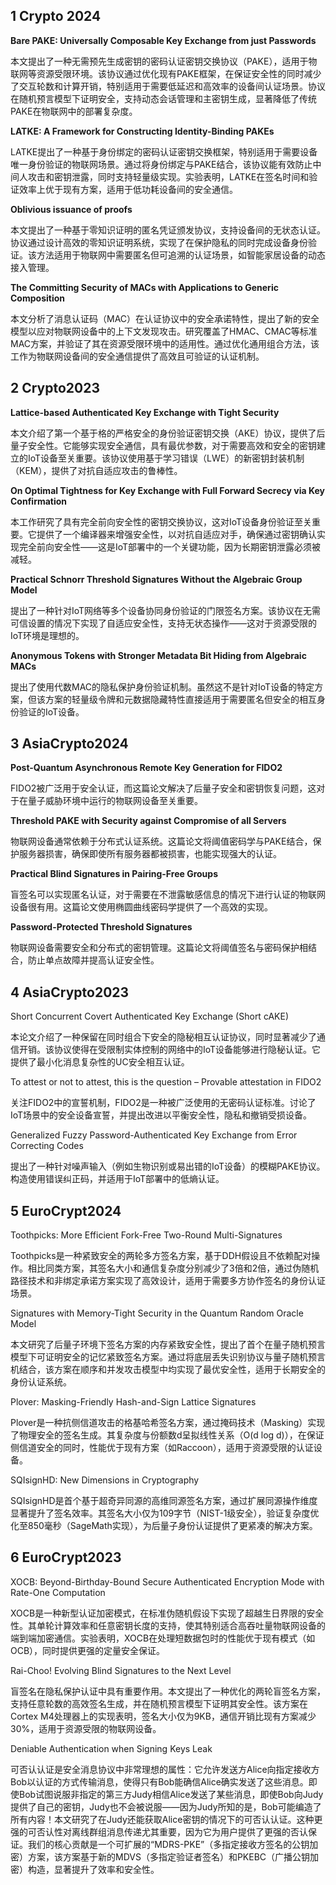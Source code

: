 ## 1 Crypto 2024

**Bare PAKE: Universally Composable Key Exchange from just Passwords**

本文提出了一种无需预先生成密钥的密码认证密钥交换协议（PAKE），适用于物联网等资源受限环境。该协议通过优化现有PAKE框架，在保证安全性的同时减少了交互轮数和计算开销，特别适用于需要低延迟和高效率的设备间认证场景。协议在随机预言模型下证明安全，支持动态会话管理和主密钥生成，显著降低了传统PAKE在物联网中的部署复杂度。

**LATKE: A Framework for Constructing Identity-Binding PAKEs**

LATKE提出了一种基于身份绑定的密码认证密钥交换框架，特别适用于需要设备唯一身份验证的物联网场景。通过将身份绑定与PAKE结合，该协议能有效防止中间人攻击和密钥泄露，同时支持轻量级实现。实验表明，LATKE在签名时间和验证效率上优于现有方案，适用于低功耗设备间的安全通信。

**Oblivious issuance of proofs**

本文提出了一种基于零知识证明的匿名凭证颁发协议，支持设备间的无状态认证。协议通过设计高效的零知识证明系统，实现了在保护隐私的同时完成设备身份验证。该方法适用于物联网中需要匿名但可追溯的认证场景，如智能家居设备的动态接入管理。

**The Committing Security of MACs with Applications to Generic Composition**

本文分析了消息认证码（MAC）在认证协议中的安全承诺特性，提出了新的安全模型以应对物联网设备中的上下文发现攻击。研究覆盖了HMAC、CMAC等标准MAC方案，并验证了其在资源受限环境中的适用性。通过优化通用组合方法，该工作为物联网设备间的安全通信提供了高效且可验证的认证机制。

## 2 Crypto2023

**Lattice-based Authenticated Key Exchange with Tight Security**

本文介绍了第一个基于格的严格安全的身份验证密钥交换（AKE）协议，提供了后量子安全性。它能够实现安全通信，具有最优参数，对于需要高效和安全的密钥建立的IoT设备至关重要。该协议使用基于学习错误（LWE）的新密钥封装机制（KEM），提供了对抗自适应攻击的鲁棒性。

**On Optimal Tightness for Key Exchange with Full Forward Secrecy via Key Confirmation**

本工作研究了具有完全前向安全性的密钥交换协议，这对IoT设备身份验证至关重要。它提供了一个编译器来增强安全性，以对抗自适应对手，确保通过密钥确认实现完全前向安全性——这是IoT部署中的一个关键功能，因为长期密钥泄露必须被减轻。

**Practical Schnorr Threshold Signatures Without the Algebraic Group Model**

提出了一种针对IoT网络等多个设备协同身份验证的门限签名方案。该协议在无需可信设置的情况下实现了自适应安全性，支持无状态操作——这对于资源受限的IoT环境是理想的。

**Anonymous Tokens with Stronger Metadata Bit Hiding from Algebraic MACs**

提出了使用代数MAC的隐私保护身份验证机制。虽然这不是针对IoT设备的特定方案，但该方案的轻量级令牌和元数据隐藏特性直接适用于需要匿名但安全的相互身份验证的IoT设备。

## 3 AsiaCrypto2024

**Post-Quantum Asynchronous Remote Key Generation for FIDO2**

FIDO2被广泛用于安全认证，而这篇论文解决了后量子安全和密钥恢复问题，这对于在量子威胁环境中运行的物联网设备至关重要。

**Threshold PAKE with Security against Compromise of all Servers**

物联网设备通常依赖于分布式认证系统。这篇论文将阈值密码学与PAKE结合，保护服务器损害，确保即使所有服务器都被损害，也能实现强大的认证。

**Practical Blind Signatures in Pairing-Free Groups**

盲签名可以实现匿名认证，对于需要在不泄露敏感信息的情况下进行认证的物联网设备很有用。这篇论文使用椭圆曲线密码学提供了一个高效的实现。

**Password-Protected Threshold Signatures**

物联网设备需要安全和分布式的密钥管理。这篇论文将阈值签名与密码保护相结合，防止单点故障并提高认证安全性。

## 4 AsiaCrypto2023

Short Concurrent Covert Authenticated Key Exchange (Short cAKE)

本论文介绍了一种保留在同时组合下安全的隐秘相互认证协议，同时显著减少了通信开销。该协议使得在受限制实体控制的网络中的IoT设备能够进行隐秘认证。它提供了最小化消息复杂性的UC安全相互认证。

To attest or not to attest, this is the question – Provable attestation in FIDO2

关注FIDO2中的宣誓机制，FIDO2是一种被广泛使用的无密码认证标准。讨论了IoT场景中的安全设备宣誓，并提出改进以平衡安全性，隐私和撤销受损设备。

Generalized Fuzzy Password-Authenticated Key Exchange from Error Correcting Codes

提出了一种针对噪声输入（例如生物识别或易出错的IoT设备）的模糊PAKE协议。构造使用错误纠正码，并适用于IoT部署中的低熵认证。

## 5 EuroCrypt2024

Toothpicks: More Efficient Fork-Free Two-Round Multi-Signatures

Toothpicks是一种紧致安全的两轮多方签名方案，基于DDH假设且不依赖配对操作。相比同类方案，其签名大小和通信复杂度分别减少了3倍和2倍，通过伪随机路径技术和非绑定承诺方案实现了高效设计，适用于需要多方协作签名的身份认证场景。

Signatures with Memory-Tight Security in the Quantum Random Oracle Model

本文研究了后量子环境下签名方案的内存紧致安全性，提出了首个在量子随机预言模型下可证明安全的记忆紧致签名方案。通过将底层丢失识别协议与量子随机预言机结合，该方案在顺序和并发攻击模型中均实现了最优安全性，适用于长期安全的身份认证系统。

Plover: Masking-Friendly Hash-and-Sign Lattice Signatures

Plover是一种抗侧信道攻击的格基哈希签名方案，通过掩码技术（Masking）实现了物理安全的签名生成。其复杂度与份额数d呈拟线性关系（O(d log d)），在保证侧信道安全的同时，性能优于现有方案（如Raccoon），适用于资源受限的认证设备。

SQIsignHD: New Dimensions in Cryptography

SQIsignHD是首个基于超奇异同源的高维同源签名方案，通过扩展同源操作维度显著提升了签名效率。其签名大小仅为109字节（NIST-1级安全），验证复杂度优化至850毫秒（SageMath实现），为后量子身份认证提供了更紧凑的解决方案。

## 6 EuroCrypt2023

XOCB: Beyond-Birthday-Bound Secure Authenticated Encryption Mode with Rate-One Computation

XOCB是一种新型认证加密模式，在标准伪随机假设下实现了超越生日界限的安全性。其单轮计算效率和任意密钥长度的支持，使其特别适合高吞吐量物联网设备的端到端加密通信。实验表明，XOCB在处理短数据包时的性能优于现有模式（如OCB），同时提供更强的定量安全保证。

Rai-Choo! Evolving Blind Signatures to the Next Level

盲签名在隐私保护认证中具有重要作用。本文提出了一种优化的两轮盲签名方案，支持任意轮数的高效签名生成，并在随机预言模型下证明其安全性。该方案在Cortex M4处理器上的实现表明，签名大小仅为9KB，通信开销比现有方案减少30%，适用于资源受限的物联网设备。

Deniable Authentication when Signing Keys Leak

可否认认证是安全消息协议中非常理想的属性：它允许发送方Alice向指定接收方Bob以认证的方式传输消息，使得只有Bob能确信Alice确实发送了这些消息。即使Bob试图说服非指定的第三方Judy相信Alice发送了某些消息，即使Bob向Judy提供了自己的密钥，Judy也不会被说服——因为Judy所知的是，Bob可能编造了所有内容！本文研究了在Judy还能获取Alice密钥的情况下的可否认认证。这种更强的可否认性对离线群组消息传递尤其重要，因为它为用户提供了更强的否认保证。我们的核心贡献是一个可扩展的“MDRS-PKE”（多指定接收方签名的公钥加密）方案，该方案基于新的MDVS（多指定验证者签名）和PKEBC（广播公钥加密）构造，显著提升了效率和安全性。